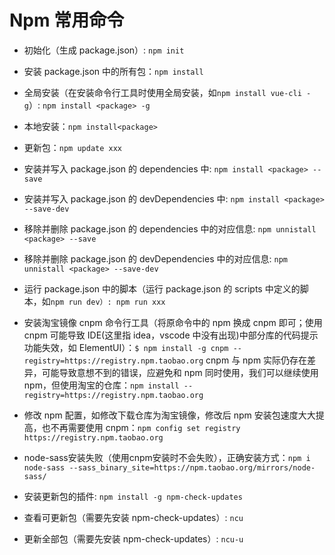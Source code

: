 # Npm 常用命令

- 初始化（生成 package.json）: `npm init`

- 安装 package.json 中的所有包：`npm install`

- 全局安装（在安装命令行工具时使用全局安装，如`npm install vue-cli -g`）: `npm install <package> -g`

- 本地安装：`npm install<package>`

- 更新包：`npm update xxx`

- 安装并写入 package.json 的 dependencies 中: `npm install <package> --save`

- 安装并写入 package.json 的 devDependencies 中: `npm install <package> --save-dev`

- 移除并删除 package.json 的 dependencies 中的对应信息: `npm unnistall <package> --save`

- 移除并删除 package.json 的 devDependencies 中的对应信息: `npm unnistall <package> --save-dev`

- 运行 package.json 中的脚本（运行 package.json 的 scripts 中定义的脚本，如`npm run dev）: npm run xxx`

- 安装淘宝镜像 cnpm 命令行工具（将原命令中的 npm 换成 cnpm 即可；使用 cnpm 可能导致 IDE(这里指 idea，vscode 中没有出现)中部分库的代码提示功能失效，如 ElementUI）：`$ npm install -g cnpm --registry=https://registry.npm.taobao.org`
  cnpm 与 npm 实际仍存在差异，可能导致意想不到的错误，应避免和 npm 同时使用，我们可以继续使用 npm，但使用淘宝的仓库：`npm install --registry=https://registry.npm.taobao.org`

- 修改 npm 配置，如修改下载仓库为淘宝镜像，修改后 npm 安装包速度大大提高，也不再需要使用 cnpm：`npm config set registry https://registry.npm.taobao.org`
- node-sass安装失败（使用cnpm安装时不会失败），正确安装方式：`npm i node-sass --sass_binary_site=https://npm.taobao.org/mirrors/node-sass/`

- 安装更新包的插件: `npm install -g npm-check-updates`

- 查看可更新包（需要先安装 npm-check-updates）: `ncu`

- 更新全部包（需要先安装 npm-check-updates）: `ncu-u`
